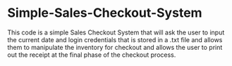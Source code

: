 # Simple-Sales-Checkout-System
This code is a simple Sales Checkout System that will ask the user to input the current date and login credentials that is stored in a .txt file and allows them to manipulate the inventory for checkout and allows the user to print out the receipt at the final phase of the checkout process.
